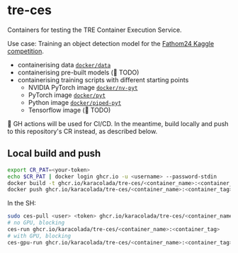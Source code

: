 # tre-ces
Containers for testing the TRE Container Execution Service.

Use case: Training an object detection model for the [Fathom24 Kaggle competition](https://www.kaggle.com/competitions/fathomnet2024).
- containerising data [`docker/data`](./docker/data/)
- containerising pre-built models (:construction: TODO)
- containerising training scripts with different starting points
  - NVIDIA PyTorch image [`docker/nv-pyt`](./docker/nv-pyt/)
  - PyTorch image [`docker/pyt`](./docker/pyt/)
  - Python image [`docker/piped-pyt`](./docker/piped-pyt/)
  - Tensorflow image (:construction: TODO)

:construction: GH actions will be used for CI/CD. In the meantime, build locally and push to this repository's CR instead, as described below.

## Local build and push

```bash
export CR_PAT=<your-token>
echo $CR_PAT | docker login ghcr.io -u <username> --password-stdin
docker build -t ghcr.io/karacolada/tre-ces/<container_name>:<container_tag> -f docker/<path_to>/Dockerfile . 
docker push ghcr.io/karacolada/tre-ces/<container_name>:<container_tag>
```

In the SH:

```bash
sudo ces-pull <user> <token> ghcr.io/karacolada/tre-ces/<container_name>:<container_tag>
# no GPU, blocking
ces-run ghcr.io/karacolada/tre-ces/<container_name>:<container_tag>
# with GPU, blocking
ces-gpu-run ghcr.io/karacolada/tre-ces/<container_name>:<container_tag>
```